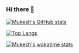 ### Hi there 👋

[![Mukesh's GitHub stats](https://github-readme-stats.vercel.app/api?username=mux032&count_private=true&show_icons=true&theme=dark)](https://github.com/mux032/github-readme-stats)

[![Top Langs](https://github-readme-stats.vercel.app/api/top-langs/?username=mux032&layout=compact)](https://github.com/mux032/github-readme-stats)

[![Mukesh's wakatime stats](https://github-readme-stats.vercel.app/api/wakatime?username=mux032)](https://github.com/mux032/github-readme-stats)

<!--
**mux032/mux032** is a ✨ _special_ ✨ repository because its `README.md` (this file) appears on your GitHub profile.

Here are some ideas to get you started:

- 🔭 I’m currently working on ...
- 🌱 I’m currently learning ...
- 👯 I’m looking to collaborate on ...
- 🤔 I’m looking for help with ...
- 💬 Ask me about ...
- 📫 How to reach me: ...
- 😄 Pronouns: ...
- ⚡ Fun fact: ...
-->
